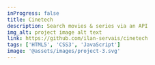 ```yaml
---
inProgress: false
title: Cinetech
description: Search movies & series via an API
img_alt: project image alt text
link: https://github.com/ilan-servais/cinetech
tags: ['HTML5', 'CSS3', 'JavaScript']
image: '@assets/images/project-3.svg'
---
```

